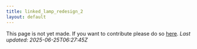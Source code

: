 ```yaml
---
title: linked_lamp_redesign_2
layout: default
---
```


This page is not yet made. If you want to contribute please do so [here](https://github.com/CrazyH2/Bigstone/blob/wiki/components/linked_lamp_redesign_2.md).
_Last updated: 2025-06-25T06:27:45Z_
